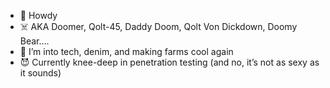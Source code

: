 - 👋 Howdy
- ☠️ AKA Doomer, Qolt-45, Daddy Doom, Qolt Von Dickdown, Doomy Bear....
- 🤠 I’m into tech, denim, and making farms cool again
- 😈 Currently knee-deep in penetration testing (and no, it’s not as sexy as it sounds)

<!---
QOLTVONDOOM/QOLTVONDOOM is a ✨ special ✨ repository because its `README.md` (this file) appears on your GitHub profile.
You can click the Preview link to take a look at your changes.
--->
